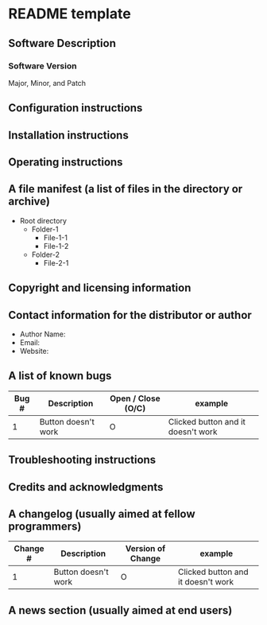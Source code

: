 # README template

## Software Description

### Software Version 
Major, Minor, and Patch

## Configuration instructions
    
## Installation instructions
    
## Operating instructions

## A file manifest (a list of files in the directory or archive)
 * Root directory
   * Folder-1
     * File-1-1
     * File-1-2
   * Folder-2
     * File-2-1

## Copyright and licensing information

## Contact information for the distributor or author
* Author Name: 
* Email:
* Website:

## A list of known bugs
| Bug #               | Description          | Open / Close (O/C)   | example                            | 
| --------------------|----------------------|----------------------|------------------------------------|
| 1                   | Button doesn't work  | O                    | Clicked button and it doesn't work |

## Troubleshooting instructions
    
## Credits and acknowledgments
    
## A changelog (usually aimed at fellow programmers)
| Change #               | Description          | Version of Change | example                            | 
| -----------------------|----------------------|-------------------|------------------------------------|
| 1                      | Button doesn't work  | O                 | Clicked button and it doesn't work |
    
## A news section (usually aimed at end users)
